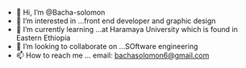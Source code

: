 - 👋 Hi, I’m @Bacha-solomon
- 👀 I’m interested in ...front end developer and graphic design
- 🌱 I’m currently learning ...at Haramaya University which is found in Eastern Ethiopia
- 💞️ I’m looking to collaborate on ...SOftware engineering
- 📫 How to reach me ... email: bachasolomon6@gmail.com

<!---
Bacha-solomon/Bacha-solomon is a ✨ special ✨ repository because its `README.md` (this file) appears on your GitHub profile.
You can click the Preview link to take a look at your changes.
--->
